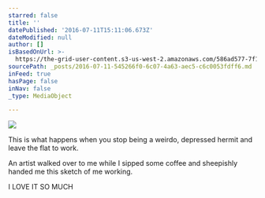 ```yaml
---
starred: false
title: ''
datePublished: '2016-07-11T15:11:06.673Z'
dateModified: null
author: []
isBasedOnUrl: >-
  https://the-grid-user-content.s3-us-west-2.amazonaws.com/586ad577-7f1b-4317-b387-1da20d3c8a23.jpg
sourcePath: _posts/2016-07-11-545266f0-6c07-4a63-aec5-c6c0053fdff6.md
inFeed: true
hasPage: false
inNav: false
_type: MediaObject

---
```

![](https://the-grid-user-content.s3-us-west-2.amazonaws.com/586ad577-7f1b-4317-b387-1da20d3c8a23.jpg)

This is what happens when you stop being a weirdo, depressed hermit and leave the flat to work. 

An artist walked over to me while I sipped some coffee and sheepishly handed me this sketch of me working.

I LOVE IT SO MUCH